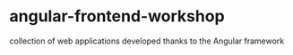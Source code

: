# angular-frontend-workshop
collection of web applications developed thanks to the Angular framework
